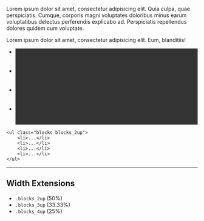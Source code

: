 Lorem ipsum dolor sit amet, consectetur adipisicing elit. Quia culpa, quae perspiciatis. Cumque, corporis magni voluptates doloribus minus earum voluptatibus delectus perferendis explicabo ad. Perspiciatis repellendus dolores quidem cum voluptate.

Lorem ipsum dolor sit amet, consectetur adipisicing elit. Eum, blanditiis!

<div class="sg-example">
    <ul class="blocks blocks_2up">
        <li>
            <div style="height:50px;background:#333333;"></div>
        </li>
        <li>
            <div style="height:50px;background:#333333;"></div>
        </li>
        <li>
            <div style="height:50px;background:#333333;"></div>
        </li>
        <li>
            <div style="height:50px;background:#333333;"></div>
        </li>
    </ul>
</div>

```markup
<ul class="blocks blocks_2up">
    <li>...</li>
    <li>...</li>
    <li>...</li>
    <li>...</li>
</ul>
```

------------------------------------------------------------------

## Width Extensions

- `.blocks_2up` (50%)
- `.blocks_3up` (33.33%)
- `.blocks_4up` (25%)